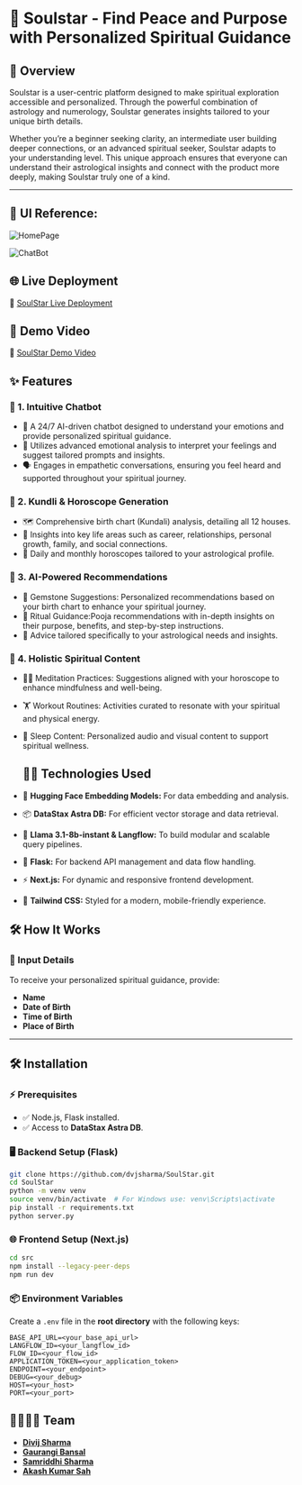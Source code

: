 # 🌟 Soulstar - Find Peace and Purpose with Personalized Spiritual Guidance

## 🌌 Overview  
Soulstar is a user-centric platform designed to make spiritual exploration accessible and personalized. Through the powerful combination of astrology and numerology, Soulstar generates insights tailored to your unique birth details.  

Whether you’re a beginner seeking clarity, an intermediate user building deeper connections, or an advanced spiritual seeker, Soulstar adapts to your understanding level. This unique approach ensures that everyone can understand their astrological insights and connect with the product more deeply, making Soulstar truly one of a kind.  

---
## 📸 UI Reference:
  ![HomePage](https://github.com/user-attachments/assets/b5f77fc4-3d48-405e-bbec-2e82560eab45)

  ![ChatBot](https://github.com/user-attachments/assets/4a465d38-39b8-48a4-88c7-7d2c7dc5e3f1)

## 🌐 Live Deployment
🔗 [SoulStar Live Deployment](https://soulstar.dvjshx.club/)

## 🎥 Demo Video
🔗 [SoulStar Demo Video](https://youtu.be/KW_TlrqHJkI)

## ✨ Features  


### 💬 1. Intuitive Chatbot  
- 🤖 A 24/7 AI-driven chatbot designed to understand your emotions and provide personalized spiritual guidance.  
- 🧠 Utilizes advanced emotional analysis to interpret your feelings and suggest tailored prompts and insights.  
- 🗣️ Engages in empathetic conversations, ensuring you feel heard and supported throughout your spiritual journey. 

### 🪷 2. Kundli & Horoscope Generation  
- 🗺️ Comprehensive birth chart (Kundali) analysis, detailing all 12 houses.  
- 🔮 Insights into key life areas such as career, relationships, personal growth, family, and social connections.  
- 📅 Daily and monthly horoscopes tailored to your astrological profile.  

### 🤖 3. AI-Powered Recommendations  
- 💎 Gemstone Suggestions: Personalized recommendations based on your birth chart to enhance your spiritual journey.  
- 🙏 Ritual Guidance:Pooja recommendations with in-depth insights on their purpose, benefits, and step-by-step instructions.  
- 🧘 Advice tailored specifically to your astrological needs and insights.  

### 🌿 4. Holistic Spiritual Content  
- 🧘‍♂️ Meditation Practices: Suggestions aligned with your horoscope to enhance mindfulness and well-being.  
- 🏋️ Workout Routines: Activities curated to resonate with your spiritual and physical energy.  
- 🌙 Sleep Content: Personalized audio and visual content to support spiritual wellness.   

  ## 🧑‍💻 Technologies Used

- 🤖 **Hugging Face Embedding Models:** For data embedding and analysis.
- 📦 **DataStax Astra DB:** For efficient vector storage and data retrieval.
- 🧠 **Llama 3.1-8b-instant & Langflow:** To build modular and scalable query pipelines.
- 🐍 **Flask:** For backend API management and data flow handling.
- ⚡ **Next.js:** For dynamic and responsive frontend development.
- 🎨 **Tailwind CSS:** Styled for a modern, mobile-friendly experience.

## 🛠️ How It Works  

### 📝 Input Details  
To receive your personalized spiritual guidance, provide:  
- **Name**  
- **Date of Birth**  
- **Time of Birth**  
- **Place of Birth**  

---


## 🛠️ Installation

### ⚡ Prerequisites
- ✅ Node.js, Flask installed.
- ✅ Access to **DataStax Astra DB**.

### 🖥️ Backend Setup (Flask)

```bash
git clone https://github.com/dvjsharma/SoulStar.git
cd SoulStar
python -m venv venv
source venv/bin/activate  # For Windows use: venv\Scripts\activate
pip install -r requirements.txt
python server.py
```

### 🌐 Frontend Setup (Next.js)

```bash
cd src
npm install --legacy-peer-deps 
npm run dev
```

### 📦 Environment Variables
Create a `.env` file in the **root directory** with the following keys:

```plaintext
BASE_API_URL=<your_base_api_url>
LANGFLOW_ID=<your_langflow_id>
FLOW_ID=<your_flow_id>
APPLICATION_TOKEN=<your_application_token>
ENDPOINT=<your_endpoint>
DEBUG=<your_debug>
HOST=<your_host>
PORT=<your_port>
```

## 👨‍👩‍👧‍👦 Team

- [**Divij Sharma**](https://www.linkedin.com/in/dvjsharma)
- [**Gaurangi Bansal**](https://www.linkedin.com/in/gaurangi-bansal/)
- [**Samriddhi Sharma**](https://www.linkedin.com/in/samriddhi-sharma-b07b81254/)
- [**Akash Kumar Sah**](https://www.linkedin.com/in/akashsah2003)





